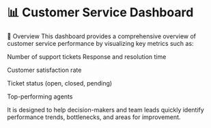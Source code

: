 # 📊 Customer Service Dashboard
📌 Overview
This dashboard provides a comprehensive overview of customer service performance by visualizing key metrics such as:

Number of support tickets
Response and resolution time

Customer satisfaction rate

Ticket status (open, closed, pending)

Top-performing agents

It is designed to help decision-makers and team leads quickly identify performance trends, bottlenecks, and areas for improvement.
